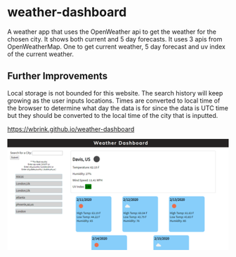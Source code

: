 # weather-dashboard

A weather app that uses the OpenWeather api to get the weather for the chosen city. It shows both current and 5 day forecasts. It uses 3 apis from OpenWeatherMap. One to get current weather, 5 day forecast and uv index of the current weather.

## Further Improvements

Local storage is not bounded for this website. The search history will keep growing as the user inputs locations.
Times are converted to local time of the browser to determine what day the data is for since the data is UTC time but they should be converted to the local time of the city that is inputted.

https://wbrink.github.io/weather-dashboard

![Picture of project](assets/images/weather_dashboard.PNG)

